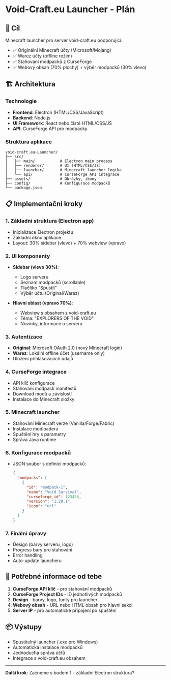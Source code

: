 # Void-Craft.eu Launcher - Plán

## 🎯 Cíl
Minecraft launcher pro server void-craft.eu podporující:
- ✅ Originální Minecraft účty (Microsoft/Mojang)
- ✅ Warez účty (offline režim)
- ✅ Stahování modpacků z CurseForge
- ✅ Webový obsah (70% plochy) + výběr modpacků (30% vlevo)

## 🏗️ Architektura

### Technologie
- **Frontend**: Electron (HTML/CSS/JavaScript)
- **Backend**: Node.js
- **UI Framework**: React nebo čisté HTML/CSS/JS
- **API**: CurseForge API pro modpacky

### Struktura aplikace
```
void-craft.eu-Launcher/
├── src/
│   ├── main/           # Electron main process
│   ├── renderer/       # UI (HTML/CSS/JS)
│   ├── launcher/       # Minecraft launcher logika
│   └── api/            # CurseForge API integrace
├── assets/             # Obrázky, ikony
├── config/             # Konfigurace modpacků
└── package.json
```

## 📋 Implementační kroky

### 1. Základní struktura (Electron app)
- Inicializace Electron projektu
- Základní okno aplikace
- Layout: 30% sidebar (vlevo) + 70% webview (vpravo)

### 2. UI komponenty
- **Sidebar (vlevo 30%)**:
  - Logo serveru
  - Seznam modpacků (scrollable)
  - Tlačítko "Spustit"
  - Výběr účtu (Original/Warez)
  
- **Hlavní oblast (vpravo 70%)**:
  - Webview s obsahem z void-craft.eu
  - Téma: "EXPLORERS OF THE VOID"
  - Novinky, informace o serveru

### 3. Autentizace
- **Original**: Microsoft OAuth 2.0 (nový Minecraft login)
- **Warez**: Lokální offline účet (username only)
- Uložení přihlašovacích údajů

### 4. CurseForge integrace
- API klíč konfigurace
- Stahování modpack manifestů
- Download modů a závislostí
- Instalace do Minecraft složky

### 5. Minecraft launcher
- Stahování Minecraft verze (Vanilla/Forge/Fabric)
- Instalace modloaderu
- Spuštění hry s parametry
- Správa Java runtime

### 6. Konfigurace modpacků
- JSON soubor s definicí modpacků:
  ```json
  {
    "modpacks": [
      {
        "id": "modpack-1",
        "name": "Void Survival",
        "curseforge_id": 123456,
        "version": "1.20.1",
        "icon": "url"
      }
    ]
  }
  ```

### 7. Finální úpravy
- Design (barvy serveru, logo)
- Progress bary pro stahování
- Error handling
- Auto-update launcheru

## 🔧 Potřebné informace od tebe

1. **CurseForge API klíč** - pro stahování modpacků
2. **CurseForge Project IDs** - ID jednotlivých modpacků
3. **Design** - barvy, logo, fonty pro launcher
4. **Webový obsah** - URL nebo HTML obsah pro hlavní sekci
5. **Server IP** - pro automatické připojení po spuštění

## 📦 Výstupy

- Spustitelný launcher (.exe pro Windows)
- Automatická instalace modpacků
- Jednoduchá správa účtů
- Integrace s void-craft.eu obsahem

---

**Další krok**: Začneme s bodem 1 - základní Electron struktura?
